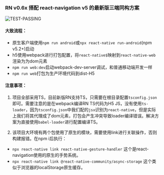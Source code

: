 ### RN v0.6x 搭配 react-navigation v5 的最新版三端同构方案
![TEST-PASSING](https://img.shields.io/badge/test-passing-brightgreen)

#### 大致流程：
- 原生客户端使用`npm run android`或`npx react-native run-android`(npm v5.2+)启动
- h5使用webpack进行打包配置，将`react-native$`映射到`react-native-web`渲染为为dom元素
- `npm run web:dev`启动webpack-dev-server调试，和普通移动端开发一样
- `npm run web`打包为生产环境代码到dist-H5

#### 注意事项：
1. 项目全部采用TS，目前新版RN支持TS，只需要在根目录配置`tsconfig.json`即可。需要注意的是在webpack编译RN TS代码为H5 JS，没有使用`ts-loader`，因为`tsconfig.json`中我们配的`jsx`识别为`react-native`，但是实际上我们将其代理成了dom元素，打包会产生冲突导致loader编译错误。解决方案为直接使用`babel-loader`进行配置编译TS。

2. 该项目大环境有两个包使用了原生的模块，需要使用link进行关联操作，否则构建报错。在npm i后执行：
- `npx react-native link react-native-gesture-handler` 这个是react-navigation使用的原生的手势系统。
- `npx react-native link @react-native-community/async-storage` 这个类似于浏览器的localStorage原生缓存。